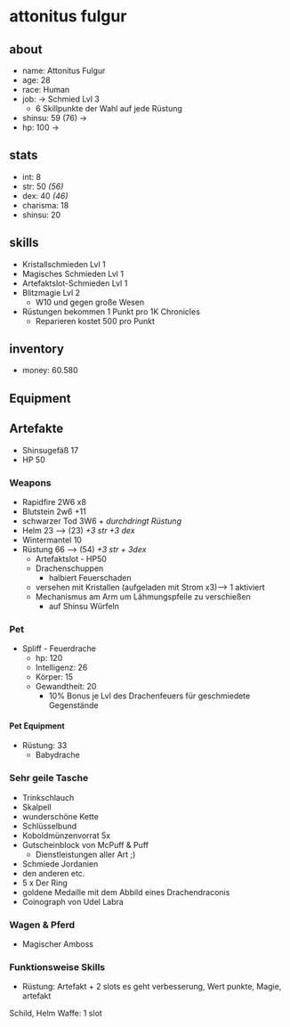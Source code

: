 
# attonitus fulgur 

## about
* name: Attonitus Fulgur
* age: 28
* race: Human
* job: -> Schmied Lvl 3
  * 6 Skillpunkte der Wahl auf jede Rüstung
* shinsu: 59 (76) -> 
* hp: 100 -> 
 
## stats

* int: 8
* str: 50 _(56)_
* dex: 40 _(46)_
* charisma: 18
* shinsu: 20
 
## skills

* Kristallschmieden Lvl 1
* Magisches Schmieden Lvl 1
* Artefaktslot-Schmieden Lvl 1
* Blitzmagie Lvl 2
  * W10 und gegen große Wesen
* Rüstungen bekommen 1 Punkt pro 1K Chronicles
  * Reparieren kostet 500 pro Punkt

## inventory
* money: 60.580

## Equipment

## Artefakte
* Shinsugefäß 17
* HP 50

### Weapons

* Rapidfire                2W6 x8
* Blutstein                2w6 +11
* schwarzer Tod            3W6 + _durchdringt Rüstung_
* Helm                     23 --> (23) _+3 str +3 dex_
* Wintermantel             10
* Rüstung                  66 --> (54) _+3 str + 3dex_
  * Artefaktslot - HP50
  * Drachenschuppen
    * halbiert Feuerschaden
  * versehen mit Kristallen (aufgeladen mit Strom x3)--> 1 aktiviert
  * Mechanismus am Arm um Lähmungspfeile zu verschießen 
    * auf Shinsu Würfeln

### Pet

* Spliff - Feuerdrache 
  * hp:          120
  * Intelligenz: 26
  * Körper:      15
  * Gewandtheit: 20
      * 10% Bonus je Lvl des Drachenfeuers für geschmiedete Gegenstände
      
#### Pet Equipment
 
* Rüstung: 33
  * Babydrache
    
    
### Sehr geile Tasche

* Trinkschlauch
* Skalpell
* wunderschöne Kette
* Schlüsselbund
* Koboldmünzenvorrat 5x
* Gutscheinblock von McPuff & Puff
  * Dienstleistungen aller Art ;)   
* Schmiede Jordanien
* den anderen etc.
* 5 x Der Ring
* goldene Medaille mit dem Abbild eines Drachendraconis
* Coinograph von Udel Labra 

### Wagen & Pferd

* Magischer Amboss

### Funktionsweise Skills
* Rüstung: 
Artefakt + 2 slots es geht verbesserung, 
Wert punkte, Magie, artefakt

Schild, Helm Waffe: 1 slot 


